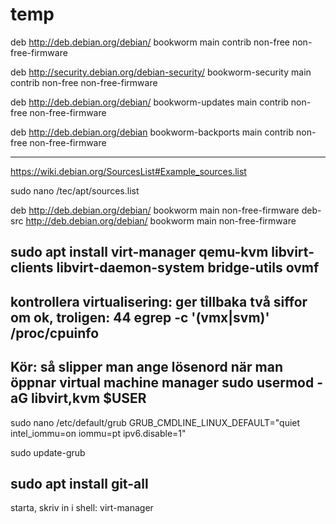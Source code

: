 # temp
deb http://deb.debian.org/debian/ bookworm main contrib non-free non-free-firmware

deb http://security.debian.org/debian-security/ bookworm-security main contrib non-free non-free-firmware

deb http://deb.debian.org/debian/ bookworm-updates main contrib non-free non-free-firmware

deb http://deb.debian.org/debian bookworm-backports main contrib non-free non-free-firmware

-------------------------------------------------------------------------------------------------------

https://wiki.debian.org/SourcesList#Example_sources.list

sudo nano /tec/apt/sources.list

deb http://deb.debian.org/debian/ bookworm main non-free-firmware
deb-src http://deb.debian.org/debian/ bookworm main non-free-firmware

sudo apt install virt-manager qemu-kvm libvirt-clients libvirt-daemon-system bridge-utils ovmf
-------------------------------------------
kontrollera virtualisering: ger tillbaka två siffor om ok, troligen: 44
egrep -c '(vmx|svm)' /proc/cpuinfo
--------------------------------------
Kör: så slipper man ange lösenord när man öppnar virtual machine manager
sudo usermod -aG libvirt,kvm $USER
----------------------
sudo nano /etc/default/grub
GRUB_CMDLINE_LINUX_DEFAULT="quiet intel_iommu=on iommu=pt ipv6.disable=1"

sudo update-grub

sudo apt install git-all
----------------------

starta, skriv in i shell:
virt-manager
